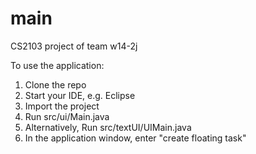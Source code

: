 # main
CS2103 project of team w14-2j

To use the application:

1. Clone the repo
2. Start your IDE, e.g. Eclipse
3. Import the project
4. Run src/ui/Main.java
4. Alternatively, Run src/textUI/UIMain.java
5. In the application window, enter "create floating task"

